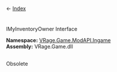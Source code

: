 ← [Index](Api-Index)

# 
IMyInventoryOwner Interface

**Namespace:** [VRage.Game.ModAPI.Ingame](VRage.Game.ModAPI.Ingame)  
**Assembly:** VRage.Game.dll

## 
Obsolete


